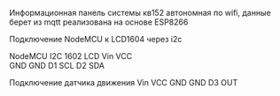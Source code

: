    Информационная панель системы кв152
   автономная по wifi, данные берет из mqtt
   реализована на основе ESP8266

   Подключение NodeMCU к LCD1604 через i2c

   NodeMCU I2C 1602 LCD
   Vin VCC<BR>
   GND GND
   D1  SCL
   D2  SDA

   Подключение датчика движения
   Vin VCC
   GND GND
   D3  OUT

